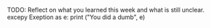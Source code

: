 TODO: Reflect on what you learned this week and what is still unclear.
excepy Exeption as e:
    print ("You did a dumb", e)
